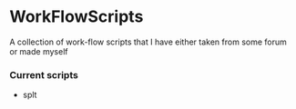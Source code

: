 # WorkFlowScripts
A collection of work-flow scripts that I have either taken from some forum or made myself

### Current scripts
- splt

